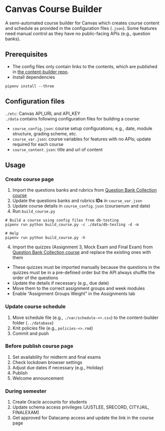 # Canvas Course Builder
A semi-automated course builder for Canvas which creates course content and schedule as provided in the configuration files (`.json`). Some features need manual control as they have no public-facing APIs (e.g., question banks).

## Prerequisites
* The config files only contain links to the contents, which are published in [the content-builder repo](https://github.com/khlee42/database).  
* Install dependencies
```
pipenv install --three
```

## Configuration files
`./etc`: Canvas API_URL and API_KEY  
`./data` contains following configuration files for building a course:  
- `course_config.json`: course setup configurations; e.g., date, module structure, grading scheme, etc.  
- `course_var.json`: course variables for features with no APIs; update required for each course   
- `course_content.json`: title and url of content  

## Usage
### Create course page
1. Import the questions banks and rubrics from [Question Bank Collection course](https://canvas.wayne.edu/courses/74658)
2. Update the questions banks and rubrics **IDs** in `course_var.json`
3. Update course details in `course_config.json` (coursenum and date)
4. Run `build_course.py`
```
# Build a course using config files from db-testing 
pipenv run python build_course.py -c ./data/db-testing -d -m

# Help
pipenv run python build_course.py -h
```
4. Import the quizzes (Assignment 3, Mock Exam and Final Exam) from [Question Bank Collection course](https://canvas.wayne.edu/courses/74658) and replace the existing ones with them 
* These quizzes must be imported manually because the questions in the quizzes must be in a pre-defined order but the API always shuffle the order of the questions
* Update the details if necessary (e.g., due date)
* Move them to the correct assignment groups and week modules
* Enable “Assignment Groups Weight” in the Assignments tab

### Update course schedule
1. Move schedule file (e.g., `./var/schedule-<>.csv`) to the content-builder folder (`../database`)
2. Knit policies file (e.g., `policies-<>.rmd`)
3. Commit and push

### Before publish course page
1. Set availability for midterm and final exams
2. Check lockdown browser settings
3. Adjust due dates if necessary (e.g., Holiday)
4. Publish
5. Welcome announcement

### During semester
1. Create Oracle accounts for students
2. Update schema access privileges (JUSTLEE, SRECORD, CITYJAIL, FINALEXAM)
3. Get approved for Datacamp access and update the link in the course page
